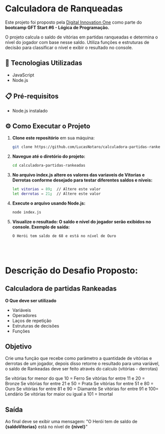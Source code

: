 # Calculadora de Ranqueadas
Este projeto foi proposto pela [Digital Innovation One](https://www.dio.me/) como parte do **bootcamp GFT Start #6 - Lógica de Programação.**

O projeto calcula o saldo de vitórias em partidas ranqueadas e determina o nível do jogador com base nesse saldo. Utiliza funções e estruturas de decisão para classificar o nível e exibir o resultado no console.

## 🚀 Tecnologias Utilizadas
- JavaScript
- Node.js

## 📋 Pré-requisitos
- Node.js instalado

## ⚙️ Como Executar o Projeto
1. **Clone este repositório** em sua máquina:
   ```bash
   git clone https://github.com/LucasNotaro/calculadora-partidas-rankeadas
   ```
2. **Navegue até o diretório do projeto:**
    ```bash
    cd calculadora-partidas-rankeadas
    ```
3. **No arquivo index.js altere os valores das variaveis de Vitorias e Derrotas conforme desejado para testar diferentes saldos e níveis:**
    ```bash
    let vitorias = 89;  // Altere este valor
    let derrotas = 21;  // Altere este valor
    ```

3. **Execute o arquivo usando Node.js:**
    ```bash
    node index.js
    ```
4. **Visualize o resultado: O saldo e nível do jogador serão exibidos no console. Exemplo de saída:**
    ```bash
    O Herói tem saldo de 68 e está no nível de Ouro
    ```
<br><br>
# Descrição do Desafio Proposto:
## Calculadora de partidas Rankeadas
**O Que deve ser utilizado**
- Variáveis
- Operadores
- Laços de repetição
- Estruturas de decisões
- Funções

## Objetivo
Crie uma função que recebe como parâmetro a quantidade de vitórias e derrotas de um jogador,
depois disso retorne o resultado para uma variável, o saldo de Rankeadas deve ser feito através do calculo (vitórias - derrotas)

Se vitórias for menor do que 10 = Ferro
Se vitórias for entre 11 e 20 = Bronze
Se vitórias for entre 21 e 50 = Prata
Se vitórias for entre 51 e 80 = Ouro
Se vitórias for entre 81 e 90 = Diamante
Se vitórias for entre 91 e 100= Lendário
Se vitórias for maior ou igual a 101 = Imortal

## Saída
Ao final deve se exibir uma mensagem:
"O Herói tem de saldo de **{saldoVitorias}** está no nível de **{nivel}**"